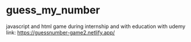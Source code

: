 # guess_my_number
javascript and html game during internship and with education with udemy
link: https://guessnumber-game2.netlify.app/
